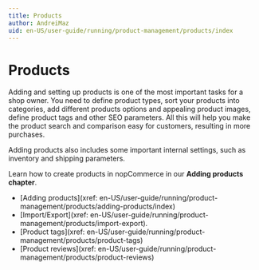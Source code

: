 ```yaml
---
title: Products
author: AndreiMaz
uid: en-US/user-guide/running/product-management/products/index
---
```

# Products

Adding and setting up products is one of the most important tasks for a shop owner. You need to define product types, sort your products into categories, add different products options and appealing product images, define product tags and other SEO parameters. All this will help you make the product search and comparison easy for customers, resulting in more purchases.

Adding products also includes some important internal settings, such as inventory and shipping parameters.

Learn how to create products in nopCommerce in our **Adding products chapter**.

- [Adding products](xref: en-US/user-guide/running/product-management/products/adding-products/index)
- [Import/Export](xref: en-US/user-guide/running/product-management/products/import-export).
- [Product tags](xref: en-US/user-guide/running/product-management/products/product-tags)
- [Product reviews](xref: en-US/user-guide/running/product-management/products/product-reviews)
